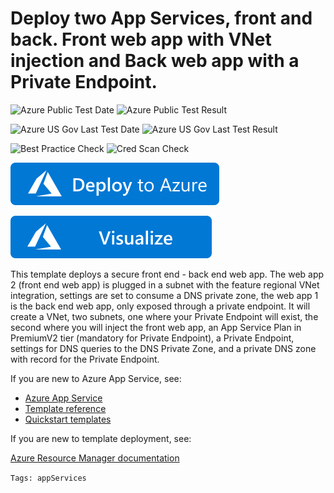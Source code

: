 # Deploy two App Services, front and back. Front web app with VNet injection and Back web app with a Private Endpoint.

![Azure Public Test Date](https://azurequickstartsservice.blob.core.windows.net/badges/101-webapp-privateendpoint-vnet-injection/PublicLastTestDate.svg)
![Azure Public Test Result](https://azurequickstartsservice.blob.core.windows.net/badges/101-webapp-privateendpoint-vnet-injection/PublicDeployment.svg)

![Azure US Gov Last Test Date](https://azurequickstartsservice.blob.core.windows.net/badges/101-webapp-privateendpoint-vnet-injection/FairfaxLastTestDate.svg)
![Azure US Gov Last Test Result](https://azurequickstartsservice.blob.core.windows.net/badges/101-webapp-privateendpoint-vnet-injection/FairfaxDeployment.svg)

![Best Practice Check](https://azurequickstartsservice.blob.core.windows.net/badges/101-webapp-privateendpoint-vnet-injection/BestPracticeResult.svg)
![Cred Scan Check](https://azurequickstartsservice.blob.core.windows.net/badges/101-webapp-privateendpoint-vnet-injection/CredScanResult.svg)

[![Deploy To Azure](https://raw.githubusercontent.com/Azure/azure-quickstart-templates/master/1-CONTRIBUTION-GUIDE/images/deploytoazure.svg?sanitize=true)](https://portal.azure.com/#create/Microsoft.Template/uri/https%3A%2F%2Fraw.githubusercontent.com%2FAzure%2Fazure-quickstart-templates%2Fmaster%2F101-webapp-privateendpoint-vnet-injection%2Fazuredeploy.json)

[![Visualize](https://raw.githubusercontent.com/Azure/azure-quickstart-templates/master/1-CONTRIBUTION-GUIDE/images/visualizebutton.svg?sanitize=true)](http://armviz.io/#/?load=https%3A%2F%2Fraw.githubusercontent.com%2FAzure%2Fazure-quickstart-templates%2Fmaster%2F101-webapp-privateendpoint-vnet-injection%2Fazuredeploy.json)

This template deploys a secure front end - back end web app. The web app 2 (front end web app) is plugged in a subnet with the feature regional VNet integration, settings are set to consume a DNS private zone, the web app 1 is the back end web app, only exposed through a private endpoint.
It will create a VNet, two subnets, one where your Private Endpoint will exist, the second where you will inject the front web app, an App Service Plan in PremiumV2 tier (mandatory for Private Endpoint), a Private Endpoint, settings for DNS queries to the DNS Private Zone, and a private DNS zone with record for the Private Endpoint.

If you are new to Azure App Service, see:

- [Azure App Service](https://azure.microsoft.com/services/app-service/web/)
- [Template reference](https://docs.microsoft.com/azure/templates/microsoft.web/allversions)
- [Quickstart templates](https://azure.microsoft.com/resources/templates/?resourceType=Microsoft.Compute&pageNumber=1&sort=Popular&term=web+apps)

If you are new to template deployment, see:

[Azure Resource Manager documentation](https://docs.microsoft.com/azure/azure-resource-manager/)

`Tags: appServices`
